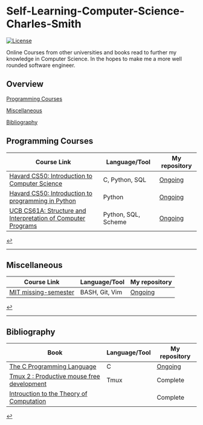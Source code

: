 # Self-Learning-Computer-Science-Charles-Smith

[![License](https://img.shields.io/badge/license-MIT%202-green.svg)](https://www.apache.org/licenses/LICENSE-2.0)

Online Courses from other universities and books read to further my knowledge in Computer Science. In the hopes to make me a more well rounded software engineer. 

## Overview

[Programming Courses](#programming-courses)

[Miscellaneous](#miscellaneous)

[Bibliography](#Bibliography)

## Programming Courses

| Course Link                                                 | Language/Tool | My repository |
| ----------------------------------------------------------- | -------- |---------------|
| [Havard CS50: Introduction to Computer Science](https://cs50.harvard.edu/x/2020/syllabus/) | C, Python, SQL | [Ongoing](https://github.com/cjsmith1541/CS50X-Introduction-to-Computer-Science)|
| [Havard CS50: Introduction to programming in Python](https://cs50.harvard.edu/python/2022/) | Python | [Ongoing](https://github.com/cjsmith1541/CS50-Introduction-to-programming-in-Python) |
| [UCB CS61A: Structure and Interpretation of Computer Programs](https://inst.eecs.berkeley.edu/~cs61a/su20/) | Python, SQL, Scheme | [Ongoing](https://github.com/cjsmith1541/CS61A-Structure-and-Interpretation-of-Computer-Programs) | 

[↩](#overview)	

---
## Miscellaneous

| Course Link                                                 | Language/Tool | My repository |
| ----------------------------------------------------------- | -------- |---------------|
| [MIT missing-semester](https://missing.csail.mit.edu/2020/) | BASH, Git, Vim | [Ongoing](https://github.com/cjsmith1541/MIT-Missing-Semester) |

[↩](#overview)	

---
## Bibliography

| Book                                                 | Language/Tool | My repository |
| ----------------------------------------------------------- | -------- |---------------|
| [The C Programming Language](https://www.amazon.co.uk/C-Programming-Language-2nd/dp/0131103628l) | C | [Ongoing](https://github.com/cjsmith1541/The-C-Programming-language) |
| [Tmux 2 : Productive mouse free development](https://pragprog.com/titles/bhtmux2/tmux-2/) | Tmux | Complete |
| [Introuction to the Theory of Computation](https://www.amazon.co.uk/Introduction-Theory-Computation-Michael-Sipser/dp/113318779X) |  | Complete |

[↩](#overview)	
